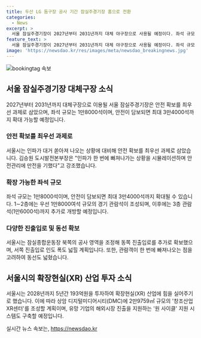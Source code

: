 ```yaml
---
title: 두산 LG 돔구장 공사 기간 잠실주경기장 홈으로 전환
categories:
  - News
excerpt: >
  서울 잠실주경기장이 2027년부터 2031년까지 대체 야구장으로 사용될 예정이다. 좌석 규모는 1만8000석이며, 안전이 보장되면 최대 3만4000석까지 확대된다. 관람객 안전을 최우선으로 고려하여 심사숙고한 결과로, 1~2층에는 1만8000여석을 확보하고, 필요시 3층 관람석(1만6000석)을 추가로 개방할 예정이다. 또한, 2028년까지 193억원을 투자하여 XR 산업을 육성하고 창조산업 XR센터를 조성할 계획이며, 국제적으로 통용되는 품질 기준을 만들어 나갈 것이다.
feature_text: >
  서울 잠실주경기장이 2027년부터 2031년까지 대체 야구장으로 사용될 예정이다. 좌석 규모는 1만8000석이며, 안전이 보장되면 최대 3만4000석까지 확대된다. 관람객 안전을 최우선으로 고려하여 심사숙고한 결과로, 1~2층에는 1만8000여석을 확보하고, 필요시 3층 관람석(1만6000석)을 추가로 개방할 예정이다. 또한, 2028년까지 193억원을 투자하여 XR 산업을 육성하고 창조산업 XR센터를 조성할 계획이며, 국제적으로 통용되는 품질 기준을 만들어 나갈 것이다.
image: 'https://newsdao.kr/res/images/meta/newsdao_breakingnews.jpg'
---
```


<p><img src="https://newsdao.kr/res/images/meta/newsdao_breakingnews.jpg" alt="bookingtag 속보" /></p>

<h2 data-ke-size="size26">서울 잠실주경기장 대체구장 소식</h2>

<p data-ke-size="size16">2027년부터 2031년까지 대체구장으로 이용될 서울 잠실주경기장은 안전 확보를 최우선 과제로 삼았으며, 좌석 규모는 1만8000석이며, 안전이 담보되면 최대 3만4000석까지 확대 가능할 예정입니다.</p>

<h3>안전 확보를 최우선 과제로</h3>

<p data-ke-size="size16">서울시는 인파가 대거 쏟아져 나오는 상황에 대비해 안전 확보를 최우선 과제로 삼았습니다. 김승원 도시발전본부장은 "인파가 한 번에 빠져나가는 상황을 시뮬레이션하며 안전관리에 만전을 기했다"고 강조했습니다.</p>

<h3>확장 가능한 좌석 규모</h3>

<p data-ke-size="size16">좌석 규모는 1만8000석이며, 안전이 담보되면 최대 3만4000석까지 확대될 수 있습니다. 1∼2층에는 우선 1만8000여석 규모의 경기 관람석이 조성되며, 이후에는 3층 관람석(1만6000석)까지 추가로 개방할 예정입니다. </p>

<h3>다양한 진출입로 및 동선 확보</h3>

<p data-ke-size="size16">서울시는 잠실종합운동장 북쪽의 공사 영역을 조정해 동쪽 진출입로를 추가로 확보했으며, 서쪽 진출입로 인도 폭도 넓힐 계획입니다. 또한, 관람객이 한 번에 빠져나오는 점을 고려하여 동선도 넓혔습니다.</p>

<h2 data-ke-size="size26">서울시의 확장현실(XR) 산업 투자 소식</h2>

<p data-ke-size="size16">서울시는 2028년까지 5년간 193억원을 투자하여 확장현실(XR) 산업에 힘을 실어주기로 했습니다. 이에 따라 상암 디지털미디어시티(DMC)에 2만9759㎡ 규모의 '창조산업 XR센터'를 조성할 계획이며, 유망 기업의 해외시장 진출을 지원하는 '원 사이클' 지원 시스템도 구축할 예정입니다.</p>
실시간 뉴스 속보는, <a href="https://newsdao.kr" rel="dofollow">https://newsdao.kr</a>


